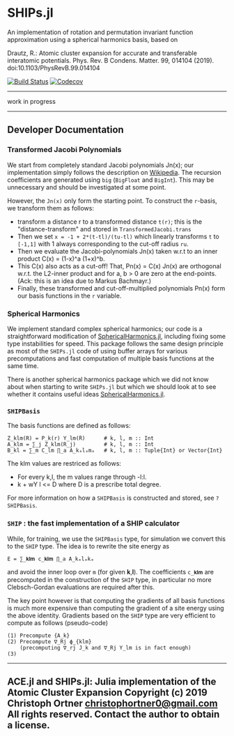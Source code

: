 # SHIPs.jl

An implementation of rotation and permutation invariant function approximation
using a spherical harmonics basis, based on

   Drautz, R.: Atomic cluster expansion for accurate and transferable interatomic potentials. Phys. Rev. B Condens. Matter. 99, 014104 (2019). doi:10.1103/PhysRevB.99.014104


[![Build Status](https://travis-ci.com/cortner/SHIPs.jl.svg?branch=master)](https://travis-ci.com/cortner/SHIPs.jl)
[![Codecov](https://codecov.io/gh/cortner/SHIPs.jl/branch/master/graph/badge.svg)](https://codecov.io/gh/cortner/SHIPs.jl)

---

work in progress

---

## Developer Documentation

### Transformed Jacobi Polynomials

We start from completely standard Jacobi polynomials Jn(x); our implementation simply follows the description on [Wikipedia](https://en.wikipedia.org/wiki/Jacobi_polynomials). The recursion coefficients are generated using `big` (`BigFloat` and `BigInt`). This may be unnecessary and should be investigated at some point.

However, the `Jn(x)` only form the starting point. To construct the `r`-basis, we transform them as follows:

- transform a distance r to a transformed distance `t(r)`; this is the "distance-transform" and stored in `TransformedJacobi.trans`
- Then we set `x = -1 + 2*(t-tl)/(tu-tl)` which linearly transforms `t` to `[-1,1]` with 1 always corresponding to the cut-off radius `ru`.
- Then we evaluate the Jacobi-polynomials Jn(x) taken w.r.t to an inner product C(x) = (1-x)^a (1+x)^b.
- This C(x) also acts as a cut-off! That, Pn(x) = C(x) Jn(x) are orthogonal w.r.t. the L2-inner product and for a, b > 0 are zero at the end-points. (Ack: this is an idea due to Markus Bachmayr.)
- Finally, these transformed and cut-off-multiplied polynomials Pn(x) form our basis functions in the `r` variable.

### Spherical Harmonics

We implement standard complex spherical harmonics; our code is a straightforward modification of [SphericalHarmonics.jl](https://github.com/milthorpe/SphericalHarmonics.jl), including fixing some type instabilities for speed. This package follows the same design principle as most of the `SHIPs.jl` code of using buffer arrays for various precomputations and fast computation of multiple basis functions at the same time.

There is another spherical harmonics package which we did not know about when starting to write `SHIPs.jl` but which we should look at to see whether it contains useful ideas [SphericalHarmonics.jl](https://github.com/hofmannmartin/SphericalHarmonics.jl).

### `SHIPBasis`

The basis functions are defined as follows:
```
Z_klm(R) = P_k(r) Y_lm(R̂)      # k, l, m :: Int
A_klm = ∑_j Z_klm(R_j)         # k, l, m :: Int
B_kl = ∑_m C_lm ∏_a A_kₐlₐmₐ   # k, l, m :: Tuple{Int} or Vector{Int}
```
The klm values are restriced as follows:
* For every k,l, the m values range through -l:l.
* k + wY l <= D  where D is a prescribe total degree.

For more information  on how a `SHIPBasis` is constructed and stored, see
`?SHIPBasis`.


### `SHIP` : the fast implementation of a SHIP calculator

While, for training, we use the `SHIPBasis` type, for simulation we convert
this to the `SHIP` type. The idea is to rewrite the site energy as
```
E = ∑_𝐤𝐥𝐦 c_𝐤𝐥𝐦 ∏_a A_kₐlₐkₐ
```
and avoid the inner loop over `m` (for given 𝐤,𝐥). The coefficients
`c_𝐤𝐥𝐦` are precomputed in the construction of the `SHIP` type, in particular
no more Clebsch-Gordan evaluations are required after this.

The key point however is that computing the gradients of all basis functions is
much more expensive than computing the gradient of a site energy using the above
identity. Gradients based on the `SHIP` type are very efficient to compute as
follows (pseudo-code)
```
(1) Precompute {A_k}
(2) Precompute ∇_Rj ϕ_{klm}
    (precomputing ∇_rj J_k and ∇_Rj Y_lm is in fact enough)
(3) 
```

---------------------------------------------------------------------------
 ACE.jl and SHIPs.jl: Julia implementation of the Atomic Cluster Expansion
 Copyright (c) 2019 Christoph Ortner <christophortner0@gmail.com>
 All rights reserved.
 Contact the author to obtain a license.
---------------------------------------------------------------------------